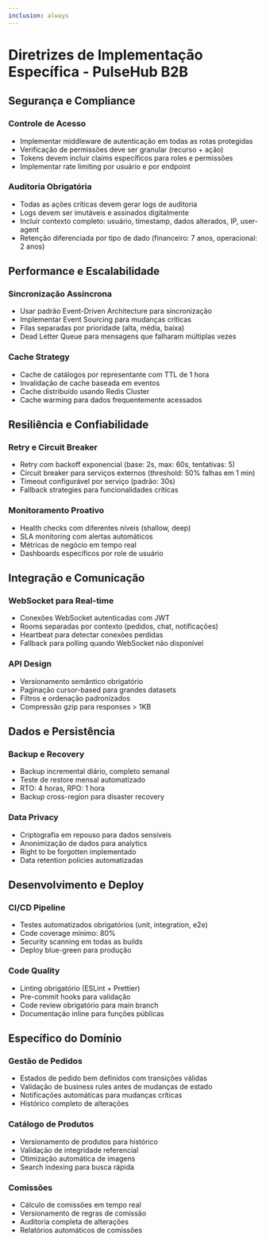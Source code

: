 ```yaml
---
inclusion: always
---
```


# Diretrizes de Implementação Específica - PulseHub B2B

## Segurança e Compliance

### Controle de Acesso
- Implementar middleware de autenticação em todas as rotas protegidas
- Verificação de permissões deve ser granular (recurso + ação)
- Tokens devem incluir claims específicos para roles e permissões
- Implementar rate limiting por usuário e por endpoint

### Auditoria Obrigatória
- Todas as ações críticas devem gerar logs de auditoria
- Logs devem ser imutáveis e assinados digitalmente
- Incluir contexto completo: usuário, timestamp, dados alterados, IP, user-agent
- Retenção diferenciada por tipo de dado (financeiro: 7 anos, operacional: 2 anos)

## Performance e Escalabilidade

### Sincronização Assíncrona
- Usar padrão Event-Driven Architecture para sincronização
- Implementar Event Sourcing para mudanças críticas
- Filas separadas por prioridade (alta, média, baixa)
- Dead Letter Queue para mensagens que falharam múltiplas vezes

### Cache Strategy
- Cache de catálogos por representante com TTL de 1 hora
- Invalidação de cache baseada em eventos
- Cache distribuído usando Redis Cluster
- Cache warming para dados frequentemente acessados

## Resiliência e Confiabilidade

### Retry e Circuit Breaker
- Retry com backoff exponencial (base: 2s, max: 60s, tentativas: 5)
- Circuit breaker para serviços externos (threshold: 50% falhas em 1 min)
- Timeout configurável por serviço (padrão: 30s)
- Fallback strategies para funcionalidades críticas

### Monitoramento Proativo
- Health checks com diferentes níveis (shallow, deep)
- SLA monitoring com alertas automáticos
- Métricas de negócio em tempo real
- Dashboards específicos por role de usuário

## Integração e Comunicação

### WebSocket para Real-time
- Conexões WebSocket autenticadas com JWT
- Rooms separadas por contexto (pedidos, chat, notificações)
- Heartbeat para detectar conexões perdidas
- Fallback para polling quando WebSocket não disponível

### API Design
- Versionamento semântico obrigatório
- Paginação cursor-based para grandes datasets
- Filtros e ordenação padronizados
- Compressão gzip para responses > 1KB

## Dados e Persistência

### Backup e Recovery
- Backup incremental diário, completo semanal
- Teste de restore mensal automatizado
- RTO: 4 horas, RPO: 1 hora
- Backup cross-region para disaster recovery

### Data Privacy
- Criptografia em repouso para dados sensíveis
- Anonimização de dados para analytics
- Right to be forgotten implementado
- Data retention policies automatizadas

## Desenvolvimento e Deploy

### CI/CD Pipeline
- Testes automatizados obrigatórios (unit, integration, e2e)
- Code coverage mínimo: 80%
- Security scanning em todas as builds
- Deploy blue-green para produção

### Code Quality
- Linting obrigatório (ESLint + Prettier)
- Pre-commit hooks para validação
- Code review obrigatório para main branch
- Documentação inline para funções públicas

## Específico do Domínio

### Gestão de Pedidos
- Estados de pedido bem definidos com transições válidas
- Validação de business rules antes de mudanças de estado
- Notificações automáticas para mudanças críticas
- Histórico completo de alterações

### Catálogo de Produtos
- Versionamento de produtos para histórico
- Validação de integridade referencial
- Otimização automática de imagens
- Search indexing para busca rápida

### Comissões
- Cálculo de comissões em tempo real
- Versionamento de regras de comissão
- Auditoria completa de alterações
- Relatórios automáticos de comissões